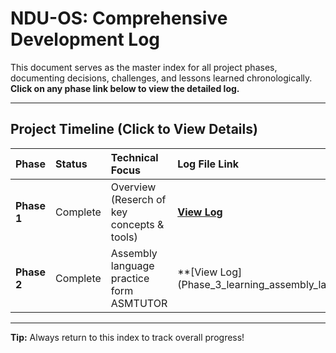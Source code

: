 # NDU-OS: Comprehensive Development Log

This document serves as the master index for all project phases, documenting decisions, challenges, and lessons learned chronologically. **Click on any phase link below to view the detailed log.**

---

## Project Timeline (Click to View Details)

| Phase | Status | Technical Focus | Log File Link |
| :--- | :--- | :--- | :--- |
| **Phase 1** | Complete | Overview (Reserch of key concepts & tools) | **[View Log](Phase-1-overview.md)** |
| **Phase 2** | Complete | Assembly language practice form ASMTUTOR | **[View Log] (Phase_3_learning_assembly_language_using_asmtutor.md) |


---

**Tip:** Always return to this index to track overall progress!
